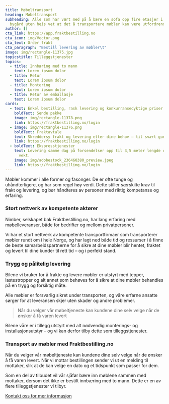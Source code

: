 ```yaml
---
title: Møbeltransport
heading: Møbeltransport
subheading: Alle som har vært med på å bære en sofa opp fire etasjer i en gammel
  bygård uten heis vet at det å transportere møbler kan være utfordrende.
author: []
cta_link: https://app.fraktbestilling.no
cta_icon: img/Vector.png
cta_text: Order frakt
cta_paragraph: "Bestill levering av møbler\t"
image: img/rectangle-11375.jpg
topicstitle: Tilleggstjenester
topics:
  - title: Innbæring med to mann
    text: Lorem ipsum dolor
  - title: Retur
    text: Lorem ipsum dolor
  - title: Montering
    text: Lorem ipsum dolor
  - title: Retur av emballasje
    text: Lorem ipsum dolor
cards:
  - text: Enkel bestilling, rask levering og konkurransedyktige priser.
    boldText: Sende pakke
    image: img/rectangle-11378.png
    link: https://fraktbestilling.no/login
  - image: img/rectangle-11376.png
    boldText: Fraktavtale
    text: Skreddersy frakt og levering etter dine behov – til svært gunstige priser.
    link: https://fraktbestilling.no/login
  - boldText: Ekspresstjenester
    text: Levering samme dag på forsendelser opp til 3,5 meter lengde og ett tonn i
      vekt.
    image: img/adobestock_236460380_preview.jpeg
    link: https://fraktbestilling.no/login
---
```

Møbler kommer i alle former og fasonger. De er ofte tunge og uhåndterligere, og har som regel høy verdi. Dette stiller særskilte krav til frakt og levering, og bør håndteres av personer med riktig kompetanse og erfaring.

### Stort nettverk av kompetente aktører

Nimber, selskapet bak Fraktbestilling.no, har lang erfaring med møbelleveranser, både for bedrifter og mellom privatpersoner. 

Vi har et stort nettverk av kompetente transportfirmaer som transporterer møbler rundt om i hele Norge, og har lagt ned både tid og ressurser i å finne de beste samarbeidspartnerne for å sikre at dine møbler blir hentet, fraktet og levert til dine kunder til rett tid – og i perfekt stand.

### Trygg og pålitelig levering

Bilene vi bruker for å frakte og levere møbler er utstyrt med tepper, lastestropper og alt annet som behøves for å sikre at dine møbler behandles på en trygg og forsiktig måte.

Alle møbler er forsvarlig sikret under transporten, og våre erfarne ansatte sørger for at leveransen skjer uten skader og andre problemer.

> Når du velger vår møbeltjeneste kan kundene dine selv velge når de ønsker å få varen levert

Bilene våre er i tillegg utstyrt med alt nødvendig monterings- og installasjonsutstyr – og vi kan derfor tilby dette som tilleggstjenester.

### Transport av møbler med Fraktbestilling.no

Når du velger vår møbeltjeneste kan kundene dine selv velge når de ønsker å få varen levert. Når vi mottar bestillingen sender vi ut en melding til mottaker, slik at de kan velge en dato og et tidspunkt som passer for dem.

Som en del av tilbudet vil vår sjåfør bære inn møblene sammen med mottaker, dersom det ikke er bestilt innbæring med to mann. Dette er en av flere tilleggstjenester vi tilbyr.

[Kontakt oss for mer informasjon](www.test.no)